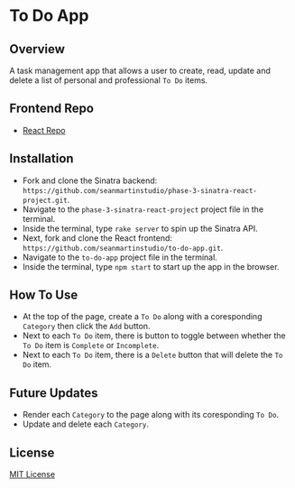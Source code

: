 # To Do App

## Overview
A task management app that allows a user to create, read, update and delete a list of personal and professional `To Do` items.

## Frontend Repo
* [React Repo](https://github.com/seanmartinstudio/to-do-app.git)

## Installation
* Fork and clone the Sinatra backend: `https://github.com/seanmartinstudio/phase-3-sinatra-react-project.git`.
* Navigate to the `phase-3-sinatra-react-project` project file in the terminal.
* Inside the terminal, type `rake server` to spin up the Sinatra API.
* Next, fork and clone the React frontend: `https://github.com/seanmartinstudio/to-do-app.git`.
* Navigate to the `to-do-app` project file in the terminal.
* Inside the terminal, type `npm start` to start up the app in the browser.

## How To Use
* At the top of the page, create a `To Do` along with a coresponding `Category` then click the `Add` button.
* Next to each `To Do` item, there is button to toggle between whether the `To Do` item is `Complete` or `Incomplete`.
* Next to each `To Do` item, there is a `Delete` button that will delete the `To Do` item.


## Future Updates
* Render each `Category` to the page along with its coresponding `To Do`.
* Update and delete each `Category`.

## License
[MIT License](https://opensource.org/licenses/MIT)

